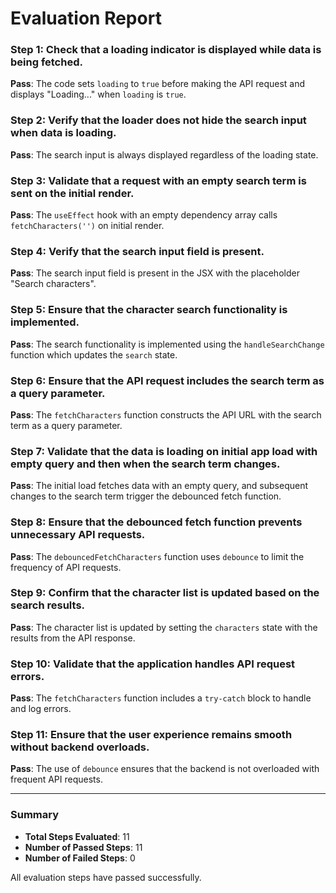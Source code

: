 # Evaluation Report

### Step 1: Check that a loading indicator is displayed while data is being fetched.
**Pass**: The code sets `loading` to `true` before making the API request and displays "Loading..." when `loading` is `true`.

### Step 2: Verify that the loader does not hide the search input when data is loading.
**Pass**: The search input is always displayed regardless of the loading state.

### Step 3: Validate that a request with an empty search term is sent on the initial render.
**Pass**: The `useEffect` hook with an empty dependency array calls `fetchCharacters('')` on initial render.

### Step 4: Verify that the search input field is present.
**Pass**: The search input field is present in the JSX with the placeholder "Search characters".

### Step 5: Ensure that the character search functionality is implemented.
**Pass**: The search functionality is implemented using the `handleSearchChange` function which updates the `search` state.

### Step 6: Ensure that the API request includes the search term as a query parameter.
**Pass**: The `fetchCharacters` function constructs the API URL with the search term as a query parameter.

### Step 7: Validate that the data is loading on initial app load with empty query and then when the search term changes.
**Pass**: The initial load fetches data with an empty query, and subsequent changes to the search term trigger the debounced fetch function.

### Step 8: Ensure that the debounced fetch function prevents unnecessary API requests.
**Pass**: The `debouncedFetchCharacters` function uses `debounce` to limit the frequency of API requests.

### Step 9: Confirm that the character list is updated based on the search results.
**Pass**: The character list is updated by setting the `characters` state with the results from the API response.

### Step 10: Validate that the application handles API request errors.
**Pass**: The `fetchCharacters` function includes a `try-catch` block to handle and log errors.

### Step 11: Ensure that the user experience remains smooth without backend overloads.
**Pass**: The use of `debounce` ensures that the backend is not overloaded with frequent API requests.

---

### Summary
- **Total Steps Evaluated**: 11
- **Number of Passed Steps**: 11
- **Number of Failed Steps**: 0

All evaluation steps have passed successfully.